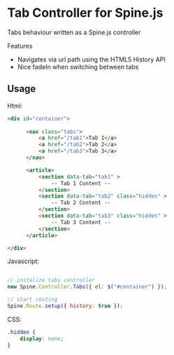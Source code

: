 # Tab Controller for Spine.js

Tabs behaviour written as a Spine.js controller

Features
* Navigates via url path using the HTML5 History API 
* Nice fadeIn when switching between tabs


## Usage

Html: 

```html
<div id="container">
      
      <nav class="tabs">
          <a href="/tab1">Tab 1</a>
          <a href="/tab2">Tab 2</a>
          <a href="/tab3">Tab 3</a>
      </nav>

      <article>
          <section data-tab="tab1" >
              -- Tab 1 Content --
          </section>
          <section data-tab="tab2" class="hidden" >
              -- Tab 2 Content --
          </section>
          <section data-tab="tab3" class="hidden" >
              -- Tab 3 Content --
          </section>
      </article>

</div>
```


Javascript: 

```js

// initalize tabs controller
new Spine.Controller.Tabs({ el: $("#container") });

// start routing
Spine.Route.setup({ history: true });
```


CSS: 

```css
.hidden {
    display: none;
}
```
